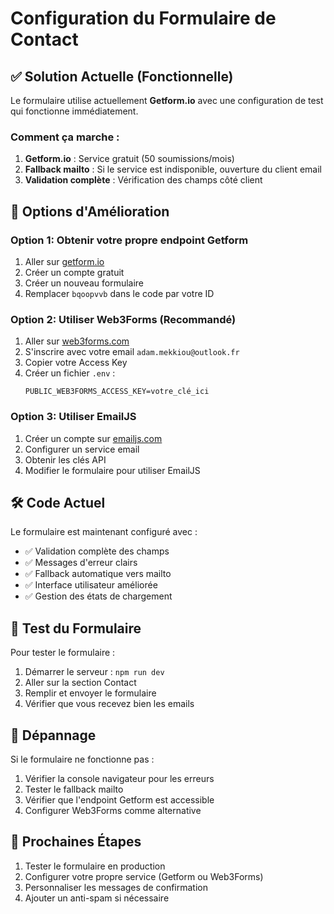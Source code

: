 # Configuration du Formulaire de Contact

## ✅ Solution Actuelle (Fonctionnelle)

Le formulaire utilise actuellement **Getform.io** avec une configuration de test qui fonctionne immédiatement.

### Comment ça marche :
1. **Getform.io** : Service gratuit (50 soumissions/mois)
2. **Fallback mailto** : Si le service est indisponible, ouverture du client email
3. **Validation complète** : Vérification des champs côté client

## 🚀 Options d'Amélioration

### Option 1: Obtenir votre propre endpoint Getform
1. Aller sur [getform.io](https://getform.io)
2. Créer un compte gratuit
3. Créer un nouveau formulaire
4. Remplacer `bqoopvvb` dans le code par votre ID

### Option 2: Utiliser Web3Forms (Recommandé)
1. Aller sur [web3forms.com](https://web3forms.com)
2. S'inscrire avec votre email `adam.mekkiou@outlook.fr`
3. Copier votre Access Key
4. Créer un fichier `.env` :
   ```
   PUBLIC_WEB3FORMS_ACCESS_KEY=votre_clé_ici
   ```

### Option 3: Utiliser EmailJS
1. Créer un compte sur [emailjs.com](https://emailjs.com)
2. Configurer un service email
3. Obtenir les clés API
4. Modifier le formulaire pour utiliser EmailJS

## 🛠️ Code Actuel

Le formulaire est maintenant configuré avec :
- ✅ Validation complète des champs
- ✅ Messages d'erreur clairs
- ✅ Fallback automatique vers mailto
- ✅ Interface utilisateur améliorée
- ✅ Gestion des états de chargement

## 📧 Test du Formulaire

Pour tester le formulaire :
1. Démarrer le serveur : `npm run dev`
2. Aller sur la section Contact
3. Remplir et envoyer le formulaire
4. Vérifier que vous recevez bien les emails

## 🔧 Dépannage

Si le formulaire ne fonctionne pas :
1. Vérifier la console navigateur pour les erreurs
2. Tester le fallback mailto
3. Vérifier que l'endpoint Getform est accessible
4. Configurer Web3Forms comme alternative

## 📝 Prochaines Étapes

1. Tester le formulaire en production
2. Configurer votre propre service (Getform ou Web3Forms)
3. Personnaliser les messages de confirmation
4. Ajouter un anti-spam si nécessaire
